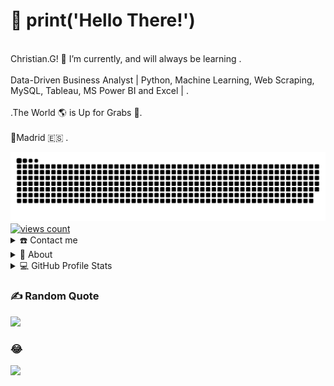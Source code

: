 # 💫 print('Hello There!')
<br>  Christian.G! 🌱 I’m currently, and will always be learning . <br><br> Data-Driven Business Analyst | Python, Machine Learning, Web Scraping, MySQL, Tableau, MS Power BI and Excel | .<br><br>  .The World 🌎 is Up for Grabs 🚀. <br><br> 📍Madrid 🇪🇸 .

<div align="center">
  <img  src="https://github.com/1999AZZAR/1999AZZAR/blob/main/resources/img/grid-snake.svg"
       alt="snake" /></a><br>
</div>
  <a href="https://github.com/LuckyGardel" target="blank"><img align="center" 
     src="https://komarev.com/ghpvc/?username=LuckyGardel&style=for-the-badge&label=PROFILE+VIEWS" height="25"
     alt="views count" /></a><br>

<details>
  <summary>☎️ Contact me</summary>
<div>
  <samp>
    <h2 align="left">You can reach me by:</h2>
    <p align="left">
      <br/>
      <a href="https://www.linkedin.com/in/christiangardel/" target="blank"><img align="center"
         src="https://img.shields.io/badge/linkedin-%231DA1F2.svg?style=for-the-badge&logo=linkedin&logoColor=white"
         alt="azzar" height="30"/></a>
    </p>
      <br>
    </p>
  </samp>
</div>
</details>

<details>
  <summary>🧮 About</summary>
<div>
<samp>
<h2 align="left">About this Account</h2>
 <p align="left">
  <a href="https://github.com/LuckyGardel" target="blank"><img align="left" 
     src="https://komarev.com/ghpvc/?username=LuckyGardel&style=for-the-badge&label=PROFILE+VIEWS" height="25"
     alt="views count" /></a><br>
</p>
</p>
</samp>
</div>
</details>
  
<details> 
  <summary>💻 GitHub Profile Stats</summary>
  <div>
  <samp>
    <h2 align="center"> Github stats </h2>
      <br/>
    <details open>
  <summary><h3>Languages</h3></summary>
            <p align="center">
        <a href="https://github.com/LuckyGardel/">
          <img src="https://github-readme-stats.vercel.app/api/top-langs/?username=LuckyGardel&langs_count=6&theme=gruvbox&layout=compact&hide_border=true"
          alt="LuckyGardel :: overall Top Langs " /></a>
      </p>
        <p align="center">
          <a href="https://github.com/LuckyGardel/">
          <img width="45%" src="https://github-profile-summary-cards.vercel.app/api/cards/repos-per-language?username=LuckyGardel&theme=gruvbox&layout=compact&hide_border=true"
          alt="LuckyGardel :: Top Langs by repo" />
          <img width="45%" src="https://github-profile-summary-cards.vercel.app/api/cards/most-commit-language?username=LuckyGardel&theme=gruvbox&layout=compact&hide_border=true"
          alt="LuckyGardel :: Top Langs by commit" />
          </a>
        </p>
</details>
    <details open>
  <summary><h3>Stasistics</h3></summary>
        <p align="center">
          <a href="https://github.com/LuckyGardel/">
          <img width="49.5%" src="https://github-readme-stats.vercel.app/api?username=LuckyGardel&show_icons=true&theme=gruvbox&hide_border=true" />
          <img width="49.5%" src="https://github-readme-streak-stats.herokuapp.com/?user=LuckyGardel&theme=gruvbox&hide_border=true" />
          </a>
       </p>
     <br>
     </samp>
  </div>    
</details>  
  
### ✍️ Random Quote
![](https://quotes-github-readme.vercel.app/api?type=horizontal&theme=radical)
  
### 😂
<img src="https://i.giphy.com/media/xT9C25UNTwfZuk85WP/giphy.webp"/>
